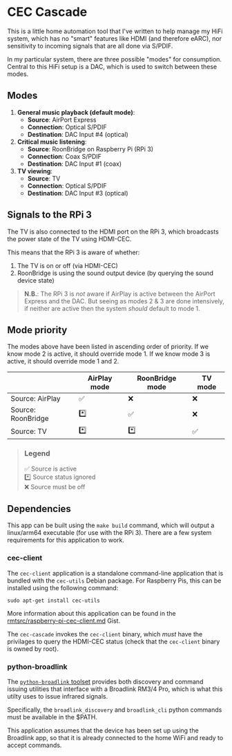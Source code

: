 # CEC Cascade

This is a little home automation tool that I've written to help manage my HiFi system, which has no "smart" features like HDMI (and therefore eARC), nor sensitivity to incoming signals that are all done via S/PDIF.

In my particular system, there are three possible "modes" for consumption. Central to this HiFi setup is a DAC, which is used to switch between these modes.

## Modes

1. **General music playback (default mode)**:
    * **Source**: AirPort Express
    * **Connection**: Optical S/PDIF
    * **Destination**: DAC Input #4 (optical) 
2. **Critical music listening**:
    * **Source**: RoonBridge on Raspberry Pi (RPi 3)
    * **Connection**: Coax S/PDIF
    * **Destination**: DAC Input #1 (coax)
3. **TV viewing**:
    * **Source**: TV
    * **Connection**: Optical S/PDIF
    * **Destination**: DAC Input #3 (optical)

## Signals to the RPi 3
The TV is also connected to the HDMI port on the RPi 3, which broadcasts the power state of the TV using HDMI-CEC.

This means that the RPi 3 is aware of whether:
1. The TV is on or off (via HDMI-CEC)
2. RoonBridge is using the sound output device (by querying the sound device state)

> **N.B.**: The RPi 3 is _not_ aware if AirPlay is active between the AirPort Express and the DAC. But seeing as modes 2 & 3 are done intensively, if neither are active then the system _should_ default to mode 1.

## Mode priority
The modes above have been listed in ascending order of priority. If we know mode 2 is active, it should override mode 1. If we know mode 3 is active, it should override mode 1 and 2.

|                    	| AirPlay mode 	| RoonBridge mode 	| TV mode 	|
|--------------------	|----------------	|-------------------	|-----------	|
| Source: AirPlay    	| ✅              	| ❌                 	| ❌         	|
| Source: RoonBridge 	| *️⃣              	| ✅                 	| ❌         	|
| Source: TV         	| *️⃣              	| *️⃣                 	| ✅         	|

> ### **Legend**
> ✅ Source is active <br />
> *️⃣ Source status ignored <br />
> ❌ Source must be off

## Dependencies

This app can be built using the `make build` command, which will output a linux/arm64 executable (for use with the RPi 3). There are a few system requirements for this application to work.

### cec-client

The `cec-client` application is a standalone command-line application that is bundled with the `cec-utils` Debian package. For Raspberry Pis, this can be installed using the following command:

```
sudo apt-get install cec-utils
```

More information about this application can be found in the [rmtsrc/raspberry-pi-cec-client.md](https://gist.github.com/rmtsrc/dc35cd1458cd995631a4f041ab11ff74) Gist.

The `cec-cascade` invokes the `cec-client` binary, which _must_ have the privilages to query the HDMI-CEC status (check that the `cec-client` binary is owned by root).

### python-broadlink
The [`python-broadlink` toolset](https://github.com/mjg59/python-broadlink) provides both discovery and command issuing utilities that interface with a Broadlink RM3/4 Pro, which is what this utilty uses to issue infrared signals.

Specifically, the `broadlink_discovery` and `broadlink_cli` python commands must be available in the $PATH.

This application assumes that the device has been set up using the Broadlink app, so that it is already connected to the home WiFi and ready to accept commands.
